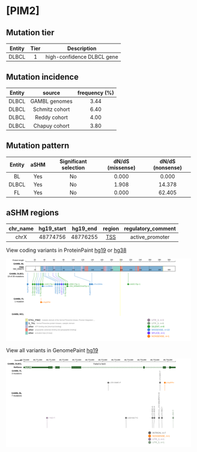 # [PIM2]

## Mutation tier

|Entity|Tier|Description               |
|:------:|:----:|--------------------------|
|DLBCL |1   |high-confidence DLBCL gene|
## Mutation incidence

|Entity|source        |frequency (%)|
|:------:|:--------------:|:-------------:|
|DLBCL |GAMBL genomes |3.44         |
|DLBCL |Schmitz cohort|6.40         |
|DLBCL |Reddy cohort  |4.00         |
|DLBCL |Chapuy cohort |3.80         |

## Mutation pattern

|Entity|aSHM|Significant selection|dN/dS (missense)|dN/dS (nonsense)|
|:------:|:----:|:---------------------:|:----------------:|:----------------:|
|BL    |Yes |No                   |0.000           | 0.000          |
|DLBCL |Yes |No                   |1.908           |14.378          |
|FL    |Yes |No                   |0.000           |62.405          |

## aSHM regions

|chr_name|hg19_start|hg19_end|region                                                                                   |regulatory_comment|
|:--------:|:----------:|:--------:|:-----------------------------------------------------------------------------------------:|:------------------:|
|chrX    |48774756  |48776255|[TSS](https://genome.ucsc.edu/s/rdmorin/GAMBL%20hg19?position=chrX%3A48774756%2D48776255)|active_promoter   |


View coding variants in ProteinPaint [hg19](https://www.bcgsc.ca/downloads/morinlab/GAMBL/test/genes/PIM2_protein.html)  or [hg38](https://www.bcgsc.ca/downloads/morinlab/GAMBL/test/genes/PIM2_protein_hg38.html)

![image](images/proteinpaint/PIM2_NM_006875.svg)

View all variants in GenomePaint [hg19](https://www.bcgsc.ca/downloads/morinlab/GAMBL/test/genes/PIM2.html)

![image](images/proteinpaint/PIM2.svg)
